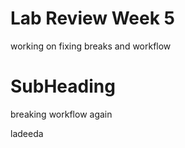 # Lab Review Week 5
working on fixing breaks and workflow


# SubHeading 
breaking workflow again

ladeeda